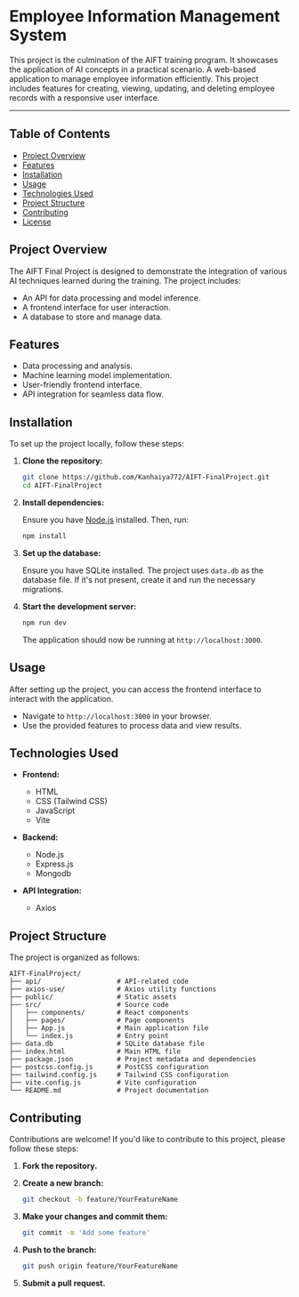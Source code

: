 # Employee Information Management System

This project is the culmination of the AIFT training program. It showcases the application of AI concepts in a practical scenario.
A web-based application to manage employee information efficiently. This project includes features for creating, viewing, updating, and deleting employee records with a responsive user interface.

---



## Table of Contents

- [Project Overview](#project-overview)
- [Features](#features)
- [Installation](#installation)
- [Usage](#usage)
- [Technologies Used](#technologies-used)
- [Project Structure](#project-structure)
- [Contributing](#contributing)
- [License](#license)

## Project Overview

The AIFT Final Project is designed to demonstrate the integration of various AI techniques learned during the training. The project includes:

- An API for data processing and model inference.
- A frontend interface for user interaction.
- A database to store and manage data.

## Features

- Data processing and analysis.
- Machine learning model implementation.
- User-friendly frontend interface.
- API integration for seamless data flow.

## Installation

To set up the project locally, follow these steps:

1. **Clone the repository:**

   ```bash
   git clone https://github.com/Kanhaiya772/AIFT-FinalProject.git
   cd AIFT-FinalProject
   ```

2. **Install dependencies:**

   Ensure you have [Node.js](https://nodejs.org/) installed. Then, run:

   ```bash
   npm install
   ```

3. **Set up the database:**

   Ensure you have SQLite installed. The project uses `data.db` as the database file. If it's not present, create it and run the necessary migrations.

4. **Start the development server:**

   ```bash
   npm run dev
   ```

   The application should now be running at `http://localhost:3000`.

## Usage

After setting up the project, you can access the frontend interface to interact with the application.

- Navigate to `http://localhost:3000` in your browser.
- Use the provided features to process data and view results.

## Technologies Used

- **Frontend:**
  - HTML
  - CSS (Tailwind CSS)
  - JavaScript
  - Vite

- **Backend:**
  - Node.js
  - Express.js
  - Mongodb

- **API Integration:**
  - Axios

## Project Structure

The project is organized as follows:

```
AIFT-FinalProject/
├── api/                   # API-related code
├── axios-use/             # Axios utility functions
├── public/                # Static assets
├── src/                   # Source code
│   ├── components/        # React components
│   ├── pages/             # Page components
│   ├── App.js             # Main application file
│   └── index.js           # Entry point
├── data.db                # SQLite database file
├── index.html             # Main HTML file
├── package.json           # Project metadata and dependencies
├── postcss.config.js      # PostCSS configuration
├── tailwind.config.js     # Tailwind CSS configuration
├── vite.config.js         # Vite configuration
└── README.md              # Project documentation
```

## Contributing

Contributions are welcome! If you'd like to contribute to this project, please follow these steps:

1. **Fork the repository.**
2. **Create a new branch:**

   ```bash
   git checkout -b feature/YourFeatureName
   ```

3. **Make your changes and commit them:**

   ```bash
   git commit -m 'Add some feature'
   ```

4. **Push to the branch:**

   ```bash
   git push origin feature/YourFeatureName
   ```

5. **Submit a pull request.**

